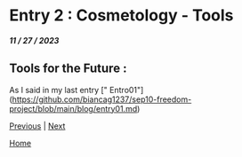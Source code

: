 # Entry 2 : Cosmetology - Tools 
##### 11 / 27 / 2023

## Tools for the Future :
  As I said in my last entry [" Entro01"] (https://github.com/biancag1237/sep10-freedom-project/blob/main/blog/entry01.md) 

[Previous](entry01.md) | [Next](entry03.md)

[Home](../README.md)

